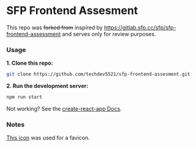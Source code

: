 # SFP Frontend Assesment

This repo was ~~forked from~~ inspired by https://gitlab.sfp.cc/sfp/sfp-frontend-assessment and serves only for review purposes.


### Usage
**1. Clone this repo:**

```bash
git clone https://github.com/techdev5521/sfp-frontend-assesment.git
```

**2. Run the development server:**
```bash
npm run start
```

Not working? See the [create-react-app Docs](https://create-react-app.dev/).

### Notes
[This icon](https://favicon.io/emoji-favicons/film-projector/) was used for a favicon.